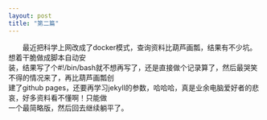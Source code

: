 ```yaml
---
layout: post
title: "第二篇"
---
```

&emsp;&emsp;最近把科学上网改成了docker模式，查询资料比葫芦画瓢，结果有不少坑。想着干脆做成脚本自动安<br>
装，结果写了个#!/bin/bash就不想再写了，还是直接做个记录算了，然后最哭笑不得的情况来了，再比葫芦画瓢创<br>
建了github pages，还要再学习jekyll的参数，哈哈哈，真是业余电脑爱好者的悲哀，好多资料看不懂啊！只能做<br>
一个最简略版，然后回去继续躺平了。


